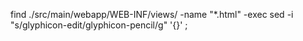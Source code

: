 find ./src/main/webapp/WEB-INF/views/ -name "*.html" -exec sed -i "s/glyphicon-edit/glyphicon-pencil/g" '{}' \;
